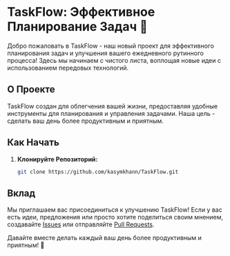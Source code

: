 # TaskFlow: Эффективное Планирование Задач 🚀

Добро пожаловать в TaskFlow - наш новый проект для эффективного планирования задач и улучшения вашего ежедневного рутинного процесса! Здесь мы начинаем с чистого листа, воплощая новые идеи с использованием передовых технологий.

## О Проекте

TaskFlow создан для облегчения вашей жизни, предоставляя удобные инструменты для планирования и управления задачами. Наша цель - сделать ваш день более продуктивным и приятным.

## Как Начать

1. **Клонируйте Репозиторий:**
   ```bash
   git clone https://github.com/kasymkhann/TaskFlow.git
   ```

## Вклад

Мы приглашаем вас присоединиться к улучшению TaskFlow! Если у вас есть идеи, предложения или просто хотите поделиться своим мнением, создавайте [Issues](https://github.com/kasymkhann/TaskFlow/issues) или отправляйте [Pull Requests](https://github.com/kasymkhann/TaskFlow/pulls).

Давайте вместе делать каждый ваш день более продуктивным и приятным! 🌟
